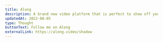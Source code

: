 ```yaml
---
title: Along
description: A brand new video platform that is perfect to show off your mind.
updatedAt: 2022-08-05
type: Thought
buttonText: Follow me on Along
externalLink: https://along.video/shadow
---
```


